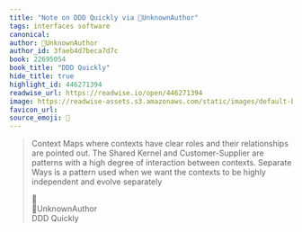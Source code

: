 ```yaml
---
title: "Note on DDD Quickly via UnknownAuthor"
tags: interfaces software
canonical: 
author: UnknownAuthor
author_id: 3faeb4d7beca7d7c
book: 22695054
book_title: "DDD Quickly"
hide_title: true
highlight_id: 446271394
readwise_url: https://readwise.io/open/446271394
image: https://readwise-assets.s3.amazonaws.com/static/images/default-book-icon-0.c6917d331b03.png
favicon_url: 
source_emoji: 📕
---
```


> Context Maps where contexts have clear roles and their relationships are pointed out. The Shared Kernel and Customer-Supplier are patterns with a high degree of interaction between contexts. Separate Ways is a pattern used when we want the contexts to be highly independent and evolve separately
> <div class="quoteback-footer"><div class="quoteback-avatar"><span class="mini-emoji"> 📕</span></div><div class="quoteback-metadata"><div class="metadata-inner"><span style="display:none">FROM:</span><div aria-label="UnknownAuthor" class="quoteback-author"> UnknownAuthor</div><div aria-label="DDD Quickly" class="quoteback-title"> DDD Quickly</div></div></div></div>